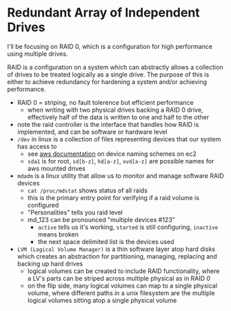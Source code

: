 # Redundant Array of Independent Drives
I'll be focusing on RAID 0, which is a configuration for high performance using multiple drives.

RAID is a configuration on a system which can abstractly allows a collection of drives to be treated logically as a single drive. The purpose of this is either to achieve redundancy for hardening a system and/or achieving performance.
- RAID 0 = striping, no fault tolerence but efficient performance 
  - when writing with two physical drives backing a RAID 0 drive, effectively half of the data is written to one and half to the other
- note the raid controller is the interface that handles how RAID is implemented, and can be software or hardware level
- `/dev` in linux is a collection of files representing devices that our system has access to
  - see [aws documentation](https://docs.aws.amazon.com/AWSEC2/latest/UserGuide/device_naming.html) on device naming schemes on ec2
  - `sda1` is for root, `sd[b-z]`, `hd[a-z]`, `xvd[a-z]` are possible names for aws mounted drives
- `mdadm` is a linux utility that allow us to monitor and manage software RAID devices
  - `cat /proc/mdstat` shows status of all raids
  - this is the primary entry point for verifying if a raid volume is configured
  - "Personalities" tells you raid level
  - md_123 can be pronounced "multiple devices #123"
    - `active` tells us it's working, `started` is still configuring, `inactive` means broken
    - the next space delimited list is the devices used
- `LVM (Logical Volume Manager)` is a thin software layer atop hard disks which creates an abstraction for partitioning, managing, replacing and backing up hard drives
  - logical volumes can be created to include RAID functionality, where a LV's parts can be striped across multiple physical as in RAID 0
  - on the flip side, many logical volumes can map to a single physical volume, where different paths in a unix filesystem are the multiple logical volumes sitting atop a single physical volume
  
